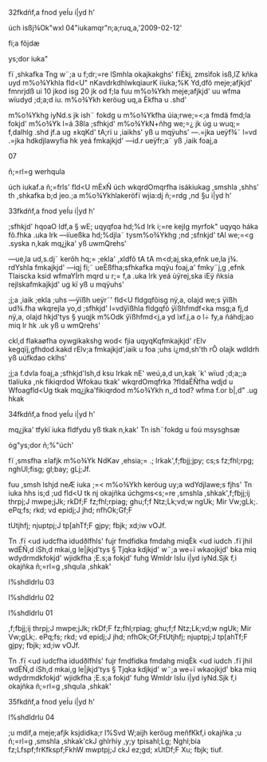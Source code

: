 32fkdñf,a fnod yeÍu i|yd h'

úch isßj¾Ok"wxl 04"iukamqr"n;a;ruq,a,'2009-02-12'

fi;a fõjdæ

ys;dor iuka"

fï ,shkafka Tng w¨;a u f;dr;=re lSmhla okajkakghs' fïÈkj, zmsìfok isß,lZ kñka uyd m%o¾Ykhla fld<U" nKavdrkdhlwkqiaurK iïuka;%K Yd,dfõ meje;afjkjd' fmnrjdß ui 10 jkod isg 20 jk od f;la fuu m%o¾Ykh meje;afjkjd' uu wfma wïudyd ;d;a;d iu. m%o¾Ykh keröug uq,a Èkfha u .shd'

m%o¾Ykhg iyNd.s jk ish¨ fokdg u m%o¾Ykfha úia;rwe;=<;a fmdä fmd;la fokjd' m%o¾Yk l=á 38la ;sfhkjd' m%o¾YkN+ñhg we;=¿ jk úg u wuq;= f,dalhlg .shd jf.a ug ±kqKd' tA;rï u ,iaikhs' yß u mqÿuhs' —.=jka ueÿf¾˜ l=vd .=jka hdkdjlawyfia hk yeá fmkajkjd' —id.r ueÿfr;a˜ yß ,iaik foaj,a

07

ñ;=rl=g werhqula

úch iukaf.a ñ;=frls' fld<U mÈxÑ úch wkqrdOmqrfha isákiukag ,smshla ,shhs' th ,shkafka b;d jeo.;a m%o¾Ykhlakeröfï wjia:dj ñ;=rdg ,nd §u i|yd h'

33fkdñf,a fnod yeÍu i|yd h'

;sfhkjd' hqoaO ldf,a § wE; uqyqfoa hd;%d lrk i;=re kejlg myrfok" uqyqo háka fõ.fhka .uka lrk —iíueßka hd;%djla˜ tysm%o¾Ykhg ;nd ;sfnkjd' tAl we;=<g .syska n,kak mq¿jka' yß uwmQrehs'

—ue‚la ud,s.dj˜ kerôh hq;= ;ekla' ,xldfõ tA tA m<d;aj,ska,efnk ue‚la j¾. rdYshla fmkajkjd' —iqj fi;˜ ueÈßfha;sfhkafka mqÿu foaj,a' fmky¨j,g ,efnk Tlaiscka ksid wfmaYÍrh mqrd u r;= f,a .uka lrk yeá ùÿrej,ska iEÿ ñksia rejlskafmkajkjd' ug kï yß u mqÿuhs'

;j;a ,iaik ;ekla ;uhs —ÿïßh ueÿr˜' fld<U fldgqfõisg nÿ,a, olajd we;s ÿïßh ud¾.fha wkqrejla yo,d ;sfhkjd' l=vdÿïßhla fldgqfõ ÿïßhfmdf<ka msg;a fj,d nÿ,a, olajd hkjd'tys § yuqjk m%Odk ÿïßhfmd<j,a yd ìxf.j,a o l÷ fy,a ñáhdj;ao miq lr hk .uk yß u wmQrehs'

ckl,d flakaøfha oywgikakshg wod< fjia uqyqKqfmkajkjd' rElv kegqïj,gfhdod.kakd rElv;a fmkajkjd',iaik u foa ;uhs i¿md,sh'th rÕ olajk wdldrh yß uúfkdao cklhs'

;j;a f.dvla foaj,a ;sfhkjd'lsh,d ksu lrkak nE' weú,a,d un,kak ´k' wïud ;d;a;;a tlaliuka ,nk fikiqrdod Wfokau tkak' wkqrdOmqfrka ?fldaÉÑfha wdjd u Wfoagfld<Ug tkak mq¿jka'fikiqrdod m%o¾Ykh n,,d tod? wfma f.or b|,d" .ug hkak

34fkdñf,a fnod yeÍu i|yd h'

mq¿jka' tfykï iuka fldfydu yß tkak n,kak' Tn ish¨fokdg u foú msysghsæ

óg"ys;dor ñ;%"úch'

fï ,smsfha ±lafjk m%o¾Yk NdKav ,ehsia;= .; lrkak',f;fbjj;jpy; cs;s fz;fhl;rpg; nghUl;fisg; gl;bay; gLj;Jf.

fuu ,smsh lshjd neÆ iuka ;=< m%o¾Ykh keröug uy;a wdYdjlawe;s fjhs' Tn iuka hhs is;d ;ud fld<U tk nj okajñka úchgms<s;=re ,smshla ,shkak',f;fbjj;ij thrpj;J mwpe;jJk; rkDf;F fz;fhl;rpiag; ghu;f;f Ntz;Lk;vd;w ngUk; Mir Vw;gLk;. ePq;fs; rkd; vd epidj;J jhd; nfhOk;Gf;F

tUtjhfj; njuptpj;J tp[ahTf;F gjpy; fbjk; xd;iw vOJf.

Tn .fï <ud iudcfha idudðlfhls' fujr fmdfidka fmdahg miqÈk <ud iudch .fï jhil wdÉÑ,d iSh,d mkai,g le|jkjd'tys § Tjqka kdjkjd' w¨;a we÷ï wkaojkjd' bka miq wdydrmdkfokjd' wjidkfha ;E.s;a fokjd' fuhg Wmldr lsÍu i|yd iyNd.Sjk f,i okajñka ñ;=rl=g ,shqula ,shkak'

l%shdldrlu 03

l%shdldrlu 02

l%shdldrlu 01

,f;fbjj;ij thrpj;J mwpe;jJk; rkDf;F fz;fhl;rpiag; ghu;f;f Ntz;Lk;vd;w ngUk; Mir Vw;gLk;. ePq;fs; rkd; vd epidj;J jhd; nfhOk;Gf;FtUtjhfj; njuptpj;J tp[ahTf;F gjpy; fbjk; xd;iw vOJf.

Tn .fï <ud iudcfha idudðlfhls' fujr fmdfidka fmdahg miqÈk <ud iudch .fï jhil wdÉÑ,d iSh,d mkai,g le|jkjd'tys § Tjqka kdjkjd' w¨;a we÷ï wkaojkjd' bka miq wdydrmdkfokjd' wjidkfha ;E.s;a fokjd' fuhg Wmldr lsÍu i|yd iyNd.Sjk f,i okajñka ñ;=rl=g ,shqula ,shkak'

35fkdñf,a fnod yeÍu i|yd h'

l%shdldrlu 04

;u mdif,a meje;afjk ksjdidka;r l%Svd W;aijh keröug meñfKkf,i okajñka ;u ñ;=rl=g ,smshla ,shkak'ckJ ghlrhiy ,y;y tpisahl;Lg; Nghl;bia fz;Lfspf;frKfkspf;FkhW mwptpj;J ckJ ez;gd; xUtDf;F Xu; fbjk; tiuf.